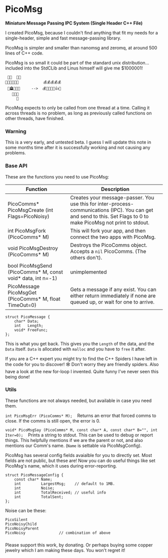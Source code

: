 # PicoMsg
**Miniature Message Passing IPC System (Single Header C++ File)**

I created PicoMsg, because I couldn't find anything that fit my needs for a single-header, simple and fast message-passing library.

PicoMsg is simpler and smaller than nanomsg and zeromq, at around 500 lines of C++ code.

PicoMsg is so small it could be part of the standard unix distribution... included into the StdCLib and Linus himself will give me $1000001!

     🥰🥰  🥰🥰
    🤭😂🤣😢😢😢           💰💰💰💰💰
     🫢🪦💅🤗👀     -->  💰🤑💎💍🫢👍😇
       🥹🥹🥹
         🥰

PicoMsg expects to only be called from one thread at a time. Calling it across threads is no problem, as long as previously called functions on other threads, have finished.


### Warning
This is a very early, and untested beta. I guess I will update this note in some months time after it is successfully working and not causing any problems. 


### Base API

These are the functions you need to use PicoMsg:

| Function                                                    | Description                                                                                                                                                         |
|-------------------------------------------------------------|---------------------------------------------------------------------------------------------------------------------------------------------------------------------|
| PicoComms* PicoMsgCreate (int Flags=PicoNoisy)              | Creates your message-passer. You use this for inter-process-communications (IPC). You can get and send to this. Set Flags to 0 to make PicoMsg not print to stdout. |
| int PicoMsgFork (PicoComms* M)                              | This will fork your app, and then connect the two apps with PicoMsg.                                                                                                |
| void PicoMsgDestroy (PicoComms* M)                          | Destroys the PicoComms object. Accepts a `nil` PicoComms. (The others don't).                                                                                       |
| bool PicoMsgSend (PicoComms* M, const void* data, int n=-1) | unimplemented                                                                                                                                                       |
| PicoMessage PicoMsgGet (PicoComms* M, float TimeOut=0)      | Gets a message if any exist. You can either return immediately if none are queued up, or wait for one to arrive.                                                    |

    struct PicoMessage {
        char* Data;
        int   Length;
        void* FreeFunc;
    };

This is what you get back. This gives you the `Length` of the data, and the `Data` itself. `Data` is allocated with `malloc` and you have to `free` it after.

If you are a C++ expert you might try to find the C++ Spiders I have left in the code for you to discover! 🕸️ Don't worry they are friendly spiders. Also have a look at the new for-loop I invented. Quite funny I've never seen this being done!


### Utils

These functions are not always needed, but available in case you need them.

`int PicoMsgErr (PicoComms* M);`    Returns an error that forced comms to close. If the comms is still open, the error is 0.
    
`void* PicoMsgSay (PicoComms* M, const char* A, const char* B="", int Iter=0);`    Prints a string to stdout. This can be used to debug or report things. This helpfully mentions if we are the parent or not, and also mentions our Comm's name. (`Name` is settable via PicoMsgConfig).
    
PicoMsg has several config fields avaialble for you to directly set. Most fields are not public, but these are! Now you can do useful things like set PicoMsg's name, which it uses during error-reporting.

    struct PicoMessageConfig {
        const char* Name;
        int         LargestMsg;    // default to 1MB.
        int         Noise;
        int         TotalReceived; // useful info
        int         TotalSent;
    };

Noise can be these:

    PicoSilent
    PicoNoisyChild
    PicoNoisyParent
    PicoNoisy               // combination of above


###

Please support this work, by donating. Or perhaps buying some copper jewelry which I am making these days. You won't regret it!

